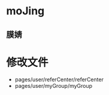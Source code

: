 # moJing
膜婧
-------------------------
# 修改文件

- pages/user/referCenter/referCenter
- pages/user/myGroup/myGroup